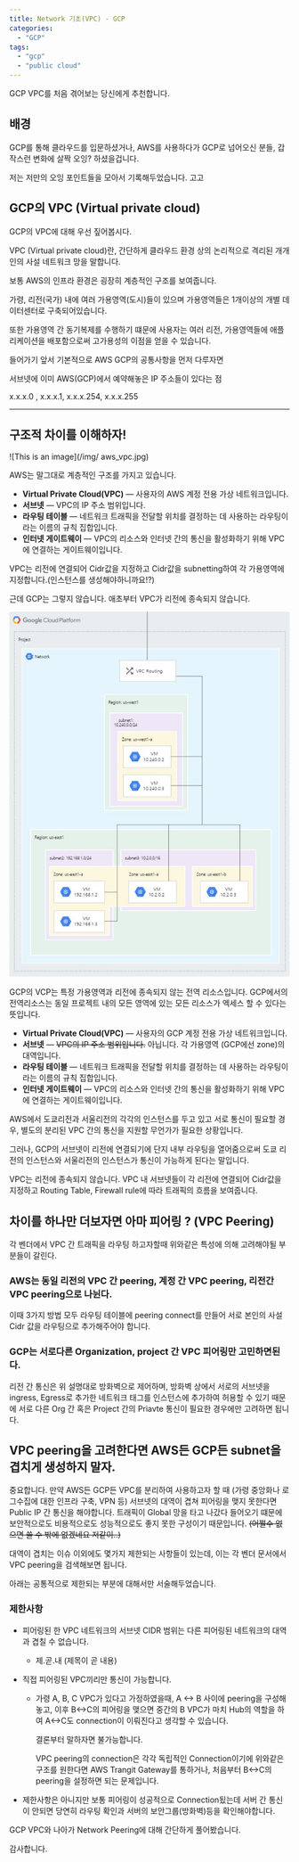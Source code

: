 ```yaml
---
title: Network 기초(VPC) - GCP
categories:
  - "GCP"
tags:
  - "gcp"
  - "public cloud"
---
```

GCP VPC를 처음 겪어보는 당신에게 추천합니다.

<!--more-->

## 배경
GCP를 통해 클라우드를 입문하셨거나, AWS를 사용하다가 GCP로 넘어오신 분들, 갑작스런 변화에 살짝 오잉? 하셨을겁니다.

저는 저만의 오잉 포인트들을 모아서 기록해두었습니다. 고고

##  GCP의 VPC (Virtual private cloud)

GCP의 VPC에 대해 우선 짚어봅시다.

VPC (Virtual private cloud)란, 간단하게 클라우드 환경 상의 논리적으로 격리된 개개인의 사설 네트워크 망을 말합니다.

보통 AWS의 인프라 환경은 굉장히 계층적인 구조를 보여줍니다.

가령, 리전(국가) 내에 여러 가용영역(도시)들이 있으며 가용영역들은 1개이상의 개별 데이터센터로 구축되어있습니다. 

또한 가용영역 간 동기복제를 수행하기 떄문에 사용자는 여러 리전, 가용영역들에 애플리케이션을 배포함으로써 고가용성의 이점을 얻을 수 있습니다.

들어가기 앞서 기본적으로 AWS GCP의 공통사항을 먼저 다루자면

서브넷에 이미 AWS(GCP)에서 예약해놓은 IP 주소들이 있다는 점

x.x.x.0 , x.x.x.1, x.x.x.254, x.x.x.255

-------

## 구조적 차이를 이해하자!

![This is an image](/img/ aws_vpc.jpg)

AWS는 말그대로 계층적인 구조를 가지고 있습니다.

- **Virtual Private Cloud(VPC)** — 사용자의 AWS 계정 전용 가상 네트워크입니다.
- **서브넷** — VPC의 IP 주소 범위입니다.
- **라우팅 테이블** — 네트워크 트래픽을 전달할 위치를 결정하는 데 사용하는 라우팅이라는 이름의 규칙 집합입니다.
- **인터넷 게이트웨이** — VPC의 리소스와 인터넷 간의 통신을 활성화하기 위해 VPC에 연결하는 게이트웨이입니다.

VPC는 리전에 연결되어 Cidr값을 지정하고 Cidr값을 subnetting하여 각 가용영역에 지정합니다.(인스턴스를 생성해야하니까요!?)



근데 GCP는 그렇지 않습니다. 애초부터 VPC가 리전에 종속되지 않습니다. 



![This is an image](/img/gcp_vpc.jpg)



GCP의 VCP는 특정 가용영역과 리전에 종속되지 않는 전역 리소스입니다. GCP에서의 전역리소스는 동일 프로젝트 내의 모든 영역에 있는 모든 리소스가 엑세스 할 수 있다는 뜻입니다.

- **Virtual Private Cloud(VPC)** — 사용자의 GCP 계정 전용 가상 네트워크입니다.
- **서브넷** — ~~VPC의 IP 주소 범위입니다.~~ 아닙니다. 각 가용영역 (GCP에선 zone)의 대역입니다. 
- **라우팅 테이블** — 네트워크 트래픽을 전달할 위치를 결정하는 데 사용하는 라우팅이라는 이름의 규칙 집합입니다.
- **인터넷 게이트웨이** — VPC의 리소스와 인터넷 간의 통신을 활성화하기 위해 VPC에 연결하는 게이트웨이입니다.



AWS에서 도쿄리전과 서울리전의 각각의 인스턴스를 두고 있고 서로 통신이 필요할 경우, 별도의 분리된 VPC 간의 통신을 지원할 무언가가 필요한 상황입니다.

그러나, GCP의 서브넷이 리전에 연결되기에 단지 내부 라우팅을 열어줌으로써 도쿄 리전의 인스턴스와 서울리전의 인스턴스가 통신이 가능하게 된다는 말입니다.

VPC는 리전에 종속되지 않습니다. VPC 내 서브넷들이 각 리전에 연결되어 Cidr값을 지정하고 Routing Table, Firewall rule에 따라 트래픽의 흐름을 보여줍니다.



## 차이를 하나만 더보자면 아마 피어링 ? (VPC Peering)

각 벤더에서 VPC 간 트래픽을 라우팅 하고자할때 위와같은 특성에 의해 고려해야될 부분들이 갈린다.

### AWS는 동일 리전의 VPC 간 peering, 계정 간 VPC peering, 리전간 VPC peering으로 나뉜다.

이때 3가지 방법 모두 라우팅 테이블에 peering connect를 만들어 서로 본인의 사설 Cidr 값을 라우팅으로 추가해주어야 합니다.



### GCP는 서로다른 Organization, project 간 VPC  피어링만 고민하면된다.

리전 간 통신은 위 설명대로 방화벽으로 제어하며, 방화벽 상에서 서로의 서브넷을 ingress, Egress로 추가한 네트워크 태그를 인스턴스에 추가하여 허용할 수 있기 때문에 서로 다른 Org 간 혹은 Project 간의 Priavte 통신이 필요한 경우에만 고려하면 됩니다. 



## VPC peering을 고려한다면 AWS든 GCP든 subnet을 겹치게 생성하지 말자.

중요합니다. 만약 AWS든 GCP든 VPC를 분리하여 사용하고자 할 때 (가령 중앙화나 로그수집에 대한 인프라 구축, VPN 등) 서브넷의 대역이 겹쳐 피어링을 맺지 못한다면 Public IP 간 통신을 해야합니다. 트래픽이 Global 망을 타고 나갔다 들어오기 떄문에 보안적으로도 비용적으로도 성능적으로도 좋지 못한 구성이기 때문입니다.  ~~(어쩔수 없으면 쓸 수 밖에 없겠네요 저같이..)~~

대역이 겹치는 이슈 이외에도 몇가지 제한되는 사항들이 있는데, 이는 각 벤더 문서에서 VPC peering을 검색해보면 됩니다.

아래는 공통적으로 제한되는 부분에 대해서만 서술해두었습니다.

### 제한사항

- 피어링된 한 VPC 네트워크의 서브넷 CIDR 범위는 다른 피어링된 네트워크의 대역과 겹칠 수 없습니다.
  - 제.곧.내 (제목이 곧 내용)

- 직접 피어링된 VPC끼리만 통신이 가능합니다.

  - 가령 A, B, C VPC가 있다고 가정하였을때, A <-> B 사이에 peering을 구성해놓고, 이후 B<->C의 피어링을 맺으면 중간의 B VPC가 마치 Hub의 역할을 하여 A<->C도 connection이 이뤄진다고 생각할 수 있습니다.

    결론부터 말하자면 불가능합니다.

    VPC peering의 connection은 각각 독립적인 Connection이기에 위와같은 구조를 원한다면 AWS Trangit Gateway를 통하거나,
    처음부터 B<->C의 peering을 설정하면 되는 문제입니다.

- 제한사항은 아니지만 보통 피어링이 성공적으로 Connection됬는데 서버 간 통신이 안되면 당연히 라우팅 확인과 서버의 보안그룹(방화벽)등을 확인해야합니다. 



GCP VPC와 나아가 Network Peering에 대해 간단하게 풀어봤습니다.

감사합니다.

